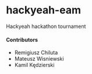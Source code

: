 # hackyeah-eam

Hackyeah hackathon tournament

#### Contributors

- Remigiusz Chiluta
- Mateusz Wisniewski
- Kamil Kędzierski
